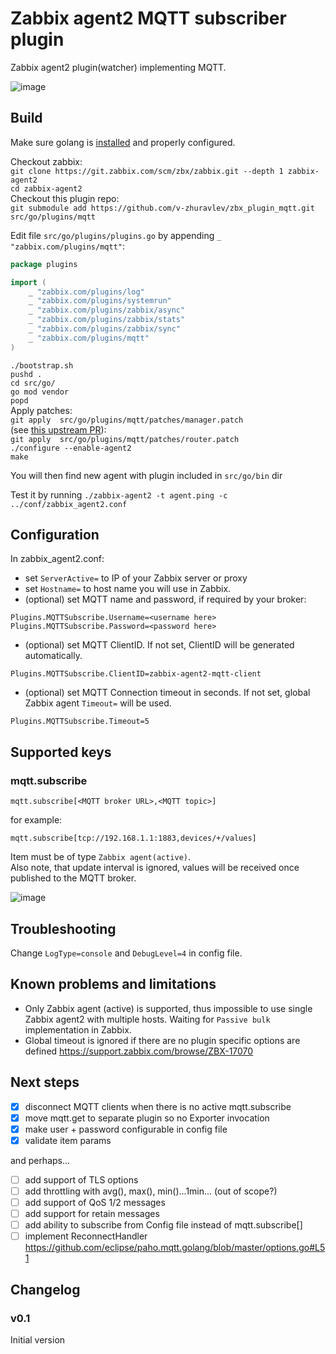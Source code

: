 # Zabbix agent2 MQTT subscriber plugin

Zabbix agent2 plugin(watcher) implementing MQTT.

![image](https://user-images.githubusercontent.com/14870891/70622869-e340c400-1c2d-11ea-8ec0-bd1a89e970ee.png)


## Build

Make sure golang is [installed](https://golang.org/doc/install) and properly configured.

Checkout zabbix:  
`git clone https://git.zabbix.com/scm/zbx/zabbix.git --depth 1 zabbix-agent2`  
`cd zabbix-agent2`  
Checkout this plugin repo:  
`git submodule add https://github.com/v-zhuravlev/zbx_plugin_mqtt.git src/go/plugins/mqtt`  

Edit file `src/go/plugins/plugins.go` by appending `_ "zabbix.com/plugins/mqtt"`:

```go
package plugins

import (
	_ "zabbix.com/plugins/log"
	_ "zabbix.com/plugins/systemrun"
	_ "zabbix.com/plugins/zabbix/async"
	_ "zabbix.com/plugins/zabbix/stats"
	_ "zabbix.com/plugins/zabbix/sync"
	_ "zabbix.com/plugins/mqtt"
)
```

`./bootstrap.sh`  
`pushd .`  
`cd src/go/`  
`go mod vendor`  
`popd`  
Apply patches:  
`git apply  src/go/plugins/mqtt/patches/manager.patch`  
(see [this upstream PR](https://github.com/eclipse/paho.mqtt.golang/pull/388)):  
`git apply  src/go/plugins/mqtt/patches/router.patch`  
`./configure --enable-agent2`  
`make`  

You will then find new agent with plugin included in `src/go/bin` dir

Test it by running
`./zabbix-agent2 -t agent.ping -c ../conf/zabbix_agent2.conf`

## Configuration

In zabbix_agent2.conf:

- set `ServerActive=` to IP of your Zabbix server or proxy
- set `Hostname=` to host name you will use in Zabbix.
- (optional) set MQTT name and password, if required by your broker:

```shell
Plugins.MQTTSubscribe.Username=<username here>
Plugins.MQTTSubscribe.Password=<password here>
```

- (optional) set MQTT ClientID. If not set, ClientID will be generated automatically.

```shell
Plugins.MQTTSubscribe.ClientID=zabbix-agent2-mqtt-client
```

- (optional) set MQTT Connection timeout in seconds. If not set, global Zabbix agent `Timeout=` will be used.

```shell
Plugins.MQTTSubscribe.Timeout=5
```

## Supported keys

### mqtt.subscribe

 `mqtt.subscribe[<MQTT broker URL>,<MQTT topic>]`

 for example:

 `mqtt.subscribe[tcp://192.168.1.1:1883,devices/+/values]`

 Item must be of type `Zabbix agent(active)`.  
 Also note, that update interval is ignored, values will be received once published to the MQTT broker.

![image](https://user-images.githubusercontent.com/14870891/70622682-82b18700-1c2d-11ea-9d94-e9029eb42c8c.png)

## Troubleshooting

Change `LogType=console` and `DebugLevel=4` in config file.

## Known problems and limitations

- Only Zabbix agent (active) is supported, thus impossible to use single Zabbix agent2 with multiple hosts. Waiting for `Passive bulk` implementation in Zabbix.
- Global timeout is ignored if there are no plugin specific options are defined https://support.zabbix.com/browse/ZBX-17070

## Next steps

- [x] disconnect MQTT clients when there is no active mqtt.subscribe
- [x] move mqtt.get to separate plugin so no Exporter invocation
- [x] make user + password configurable in config file
- [x] validate item params

and perhaps...

- [ ] add support of TLS options
- [ ] add throttling with avg(), max(), min()...1min... (out of scope?)
- [ ] add support of QoS 1/2 messages
- [ ] add support for retain messages
- [ ] add ability to subscribe from Config file instead of mqtt.subscribe[]
- [ ] implement ReconnectHandler https://github.com/eclipse/paho.mqtt.golang/blob/master/options.go#L51

## Changelog

### v0.1

Initial version
